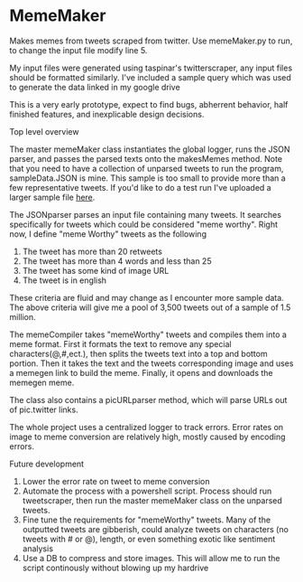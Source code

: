 # MemeMaker

Makes memes from tweets scraped from twitter. Use memeMaker.py to run, to change the input file modify line 5.

My input files were generated using taspinar's twitterscraper, any input files should be formatted similarly. I've included a sample query which was used to generate the data linked in my google drive 

This is a very early prototype, expect to find bugs, abherrent behavior, half finished features, and inexplicable design decisions.

Top level overview

The master memeMaker class instantiates the global logger, runs the JSON parser, and passes the parsed texts onto the makesMemes method. Note that you need to have a collection of unparsed tweets to run the program, sampleData.JSON is mine. This sample is too small to provide more than a few representative tweets. If you'd like to do a test run I've uploaded a larger sample file [here](https://drive.google.com/file/d/1SpggnFuU9O_kZJXX-MH0_I0Va_kKreGQ/view?usp=sharing).  

The JSONparser parses an input file containing many tweets. It searches specifically for tweets which could be considered "meme worthy". Right now, I define "meme Worthy" tweets as the following

1. The tweet has more than 20 retweets
2. The tweet has more than 4 words and less than 25
3. The tweet has some kind of image URL 
4. The tweet is in english 

These criteria are fluid and may change as I encounter more sample data. The above criteria will give me a pool of 3,500 tweets out of a sample of 1.5 million. 

The memeCompiler takes "memeWorthy" tweets and compiles them into a meme format. First it formats the text to remove any special characters(@,#,ect.), then splits the tweets text into a top and bottom portion. Then it takes the text and the tweets corresponding image and uses a memegen link to build the meme. Finally, it opens and downloads the memegen meme. 

The class also contains a picURLparser method, which will parse URLs out of pic.twitter links. 

The whole project uses a centralized logger to track errors. Error rates on image to meme conversion are relatively high, mostly caused by encoding errors.

Future development
1. Lower the error rate on tweet to meme conversion
2. Automate the process with a powershell script. Process should run tweetscraper, then run the master memeMaker class on the unparsed tweets.
3. Fine tune the requirements for "memeWorthy" tweets. Many of the outputted tweets are gibberish, could analyze tweets on characters (no tweets with # or @), length, or even something exotic like sentiment analysis
4. Use a DB to compress and store images. This will allow me to run the script continously without blowing up my hardrive 



